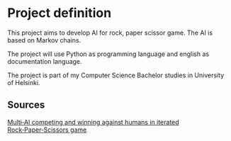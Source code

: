 # Project definition

This project aims to develop AI for rock, paper scissor game. The AI is based on Markov chains.

The project will use Python as programming language and english as documentation language.

The project is part of my Computer Science Bachelor studies in University of Helsinki.

## Sources

[Multi‑AI competing and winning against humans in iterated Rock‑Paper‑Scissors game](https://arxiv.org/pdf/2003.06769)
